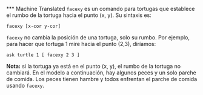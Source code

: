 ﻿*** Machine Translated
`facexy` es un comando para tortugas que establece el rumbo de la tortuga hacia el punto (x, y). Su sintaxis es:

`facexy [x-cor y-cor]`

`facexy` no cambia la posición de una tortuga, solo su rumbo. Por ejemplo, para hacer que tortuga 1 mire hacia el punto (2,3), diríamos:

`ask turtle 1 [ facexy 2 3 ]`

**Nota:** si la tortuga ya está en el punto (x, y), el rumbo de la tortuga no cambiará. En el modelo a continuación, hay algunos peces y un solo parche de comida. Los peces tienen hambre y todos enfrentan el parche de comida usando `facexy`.
